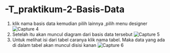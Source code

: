 # -T_praktikum-2-Basis-Data
1. klik nama basis data kemudian pilih lainnya ,pilih menu designer
    ![Capture 4](https://github.com/Fanzirfan27/-T_praktikum-1-Basis-Data/assets/160199038/623049b6-4962-424c-9251-346b3ed9289a)
2. Setelah itu akan muncul diagram dari basis data tersebut
    ![Capture 5](https://github.com/Fanzirfan27/-T_praktikum-1-Basis-Data/assets/160199038/9ddfddd8-c10f-49e6-8ef5-cac2c20204c3)
3. Untuk melihat isi dari tabel caranya klik nama tabel. Maka data yang ada di dalam tabel akan muncul disisi kanan
    ![Capture 6](https://github.com/Fanzirfan27/-T_praktikum-1-Basis-Data/assets/160199038/c6a6cacf-33e2-4657-9e2e-d416c459d94d)
